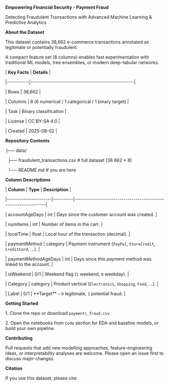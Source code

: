 **Empowering Financial Security - Payment Fraud**

Detecting Fraudulent Transactions with Advanced Machine Learning \& Predictive Analytics



**About the Dataset**

This dataset contains 38,662 e-commerce transactions annotated as legitimate or potentially fraudulent.  

A compact feature set (8 columns) enables fast experimentation with traditional ML models, tree ensembles, or modern deep-tabular networks.



| **Key Facts** | **Details** 						|

|-----------|---------------------------------------------------|

| Rows 	    | 38,662 						|

| Columns   | 8 (6 numerical / 1 categorical / 1 binary target) |

| Task      | Binary classification 				|

| License   | CC BY-SA 4.0 					|

| Created   | 2025-08-02 					|



**Repository Contents**

├── data/

&nbsp; ├── fraudulent\_transactions.csv # full dataset (38 662 × 8)

&nbsp; └── README.md # you are here





**Column Descriptions**



| **Column** 	       | **Type**     | **Description** 						   |

|----------------------|----------|----------------------------------------------------------------|

| accountAgeDays       | int 	  | Days since the customer account was created. 		   |

| numItems 	       | int      | Number of items in the cart. 				   |

| localTime            | float    | Local hour of the transaction (decimal). 			   |

| paymentMethod        | category | Payment instrument (`PayPal`, `StoreCredit`, `CreditCard`, …). |

| paymentMethodAgeDays | int 	  | Days since this payment method was linked to the account. 	   |

| isWeekend 	       | 0/1 	  | Weekend flag (`1` weekend, `0` weekday). 			   |

| Category 	       | category | Product vertical (`Electronics`, `Shopping`, `Food`, …). 	   |

| Label 	       | 0/1 	  | \*\*Target\*\* – `0` legitimate, `1` potential fraud. 		   |



**Getting Started**

1\. Clone the repo or download `payment\_fraud.csv`.

2\. Open the notebooks from `Code` section for EDA and baseline models, or build your own pipeline.



**Contributing**

Pull requests that add new modelling approaches, feature-engineering ideas, or interpretability analyses are welcome. Please open an issue first to discuss major changes.



**Citation**

If you use this dataset, please cite:

